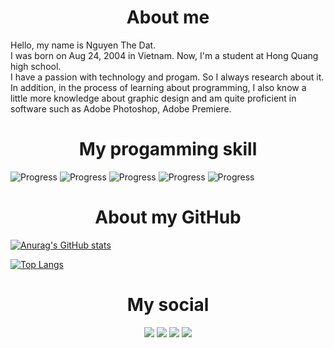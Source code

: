 <h1 style="text-align:center">About me</h1>
Hello, my name is Nguyen The Dat.<br>
I was born on Aug 24, 2004 in Vietnam. Now, I'm a student at Hong Quang high school.<br>
I have a passion with technology and progam. So I always research about it. In addition, in the process of learning about programming, I also know a little more knowledge about graphic design and am quite proficient in software such as Adobe Photoshop, Adobe Premiere.

<h1 style="text-align:center">My progamming skill</h1>

![Progress](https://progress-bar.dev/95/?scale=100&title=HTML%20&width=500&color=e34c26)
![Progress](https://progress-bar.dev/90/?scale=100&title=CSS%20&width=506&color=2965f1)
![Progress](https://progress-bar.dev/82/?scale=100&title=JS&width=518&color=f0db4f)
![Progress](https://progress-bar.dev/90/?scale=100&title=CPP%20&width=506&color=044f88)
![Progress](https://progress-bar.dev/76/?scale=100&title=PY&width=518&color=ffd13e)

<h1 style="text-align:center">About my GitHub</h1>

[![Anurag's GitHub stats](https://github-readme-stats.vercel.app/api?username=ndat2408&theme=dark&show_icons=true)](https://github.com/ndat2408)

[![Top Langs](https://github-readme-stats.vercel.app/api/top-langs/?username=ndat2408&theme=dark&layout=compact)](https://github.com/ndat2408)

<h1 style="text-align:center;">My social</h1>
<div style="text-align:center">

[<img src="https://img.shields.io/badge/-My%20Bio%20Website-%23000000"/>](https://ndat2408.tk)
[<img src="https://img.shields.io/badge/-Facebook-%234267B2?logo=facebook&logoColor=white"/>](https://facebook.com/ndat2408)
[<img src="https://img.shields.io/badge/-Instagram-%238a3ab9?logo=instagram&logoColor=white"/>](https://instagram.com/ndat2408)
[<img src="https://img.shields.io/badge/-Youtube-%23FF0000?logo=youtube"/>](https://youtube.com/ndat2408)
</div>
